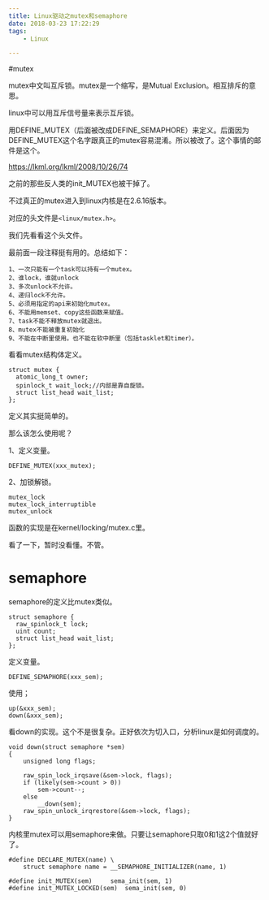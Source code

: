 ```yaml
---
title: Linux驱动之mutex和semaphore
date: 2018-03-23 17:22:29
tags:
	- Linux

---
```




#mutex

mutex中文叫互斥锁。mutex是一个缩写，是Mutual Exclusion。相互排斥的意思。



linux中可以用互斥信号量来表示互斥锁。

用DEFINE_MUTEX（后面被改成DEFINE_SEMAPHORE）来定义。后面因为DEFINE_MUTEX这个名字跟真正的mutex容易混淆。所以被改了。这个事情的邮件是这个。

https://lkml.org/lkml/2008/10/26/74

之前的那些反人类的init_MUTEX也被干掉了。



不过真正的mutex进入到linux内核是在2.6.16版本。

对应的头文件是`<linux/mutex.h>`。

我们先看看这个头文件。

最前面一段注释挺有用的。总结如下：

```
1、一次只能有一个task可以持有一个mutex。
2、谁lock，谁就unlock
3、多次unlock不允许。
4、递归lock不允许。
5、必须用指定的api来初始化mutex。
6、不能用memset、copy这些函数来赋值。
7、task不能不释放mutex就退出。
8、mutex不能被重复初始化
9、不能在中断里使用。也不能在软中断里（包括tasklet和timer）。
```

看看mutex结构体定义。

```
struct mutex {
  atomic_long_t owner;
  spinlock_t wait_lock;//内部是靠自旋锁。
  struct list_head wait_list;
};
```

定义其实挺简单的。



那么该怎么使用呢？

1、定义变量。

```
DEFINE_MUTEX(xxx_mutex);
```

2、加锁解锁。

```
mutex_lock
mutex_lock_interruptible
mutex_unlock
```



函数的实现是在kernel/locking/mutex.c里。

看了一下，暂时没看懂。不管。



# semaphore

semaphore的定义比mutex类似。

```
struct semaphore {
  raw_spinlock_t lock;
  uint count;
  struct list_head wait_list;
};
```



定义变量。

```
DEFINE_SEMAPHORE(xxx_sem);
```

使用；

```
up(&xxx_sem);
down(&xxx_sem);
```

看down的实现。这个不是很复杂。正好依次为切入口，分析linux是如何调度的。

```
void down(struct semaphore *sem)
{
	unsigned long flags;

	raw_spin_lock_irqsave(&sem->lock, flags);
	if (likely(sem->count > 0))
		sem->count--;
	else
		__down(sem); 
	raw_spin_unlock_irqrestore(&sem->lock, flags);
}
```





内核里mutex可以用semaphore来做。只要让semaphore只取0和1这2个值就好了。

```
#define DECLARE_MUTEX(name)	\
	struct semaphore name = __SEMAPHORE_INITIALIZER(name, 1)
```

```
#define init_MUTEX(sem)		sema_init(sem, 1)
#define init_MUTEX_LOCKED(sem)	sema_init(sem, 0)
```




